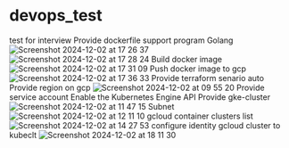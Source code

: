 # devops_test
test for interview
Provide dockerfile support program Golang
![Screenshot 2024-12-02 at 17 26 37](https://github.com/user-attachments/assets/104f37ea-821f-4743-a920-aa0422677ea2)
![Screenshot 2024-12-02 at 17 28 24](https://github.com/user-attachments/assets/8841fe4a-5624-4d7d-a512-0c11ac9085f5)
Build docker image
![Screenshot 2024-12-02 at 17 31 09](https://github.com/user-attachments/assets/d058ac4b-f86c-4867-8845-f7059fc40f6a)
Push docker image to gcp 
![Screenshot 2024-12-02 at 17 36 33](https://github.com/user-attachments/assets/58c7730d-45cc-4f0f-b9dd-b77ccbda03e7)
Provide terraform senario auto 
Provide region on gcp
![Screenshot 2024-12-02 at 09 55 20](https://github.com/user-attachments/assets/c74645c5-f70b-479d-af67-3ec650711b12)
Provide service account
Enable the Kubernetes Engine API
Provide gke-cluster
![Screenshot 2024-12-02 at 11 47 15](https://github.com/user-attachments/assets/213b20cc-50f1-4063-b1bf-c41876be5a1d)
Subnet
![Screenshot 2024-12-02 at 12 11 10](https://github.com/user-attachments/assets/10c3e5c2-b6a5-41c0-b5bd-7ac6eb862b68)
gcloud container clusters list
![Screenshot 2024-12-02 at 14 27 53](https://github.com/user-attachments/assets/dce00457-b1f2-421a-bd19-adcd8e70f480)
configure identity gcloud cluster to kubeclt 
![Screenshot 2024-12-02 at 18 11 30](https://github.com/user-attachments/assets/46b9a120-7265-4ee4-b74b-1dad33a2aef8)
